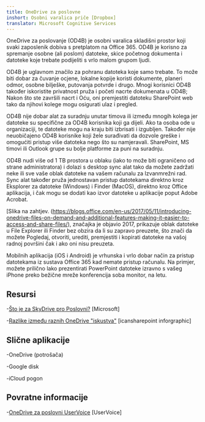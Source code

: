 ```yaml
---
title: OneDrive za poslovne
inshort: Osobni varalica priče [Dropbox]
translator: Microsoft Cognitive Services
---
```



OneDrive za poslovanje (OD4B) je osobni varalica skladišni prostor koji svaki zaposlenik dobiva s pretplatom na Office 365. OD4B je korisno za spremanje osobne (ali poslom) datoteke, skice početnog dokumenta i datoteke koje trebate podijeliti s vrlo malom grupom ljudi.

OD4B je uglavnom značilo za pohranu datoteka koje samo trebate. To može biti dobar za čuvanje ocjene, lokalne kopije koristi dokumente, planeri odmor, osobne bilješke, putovanja potvrde i drugo. Mnogi korisnici OD4B također iskoristite privatnost pruža i početi nacrte dokumenata u OD4B; Nakon što ste završili nacrt i Oću, oni premjestiti datoteku SharePoint web tako da njihovi kolege mogu osigurati ulaz i pregled.

OD4B nije dobar alat za suradnju unutar timova ili između mnogih kolega jer datoteke su specifične za OD4B korisnika koji ga dijeli. Ako ta osoba ode u organizaciji, te datoteke mogu na kraju biti izbrisati i izgubljen. Također nije neuobičajeno OD4B korisnike koji žele surađivati da dozvole greške i omogućiti pristup više datoteka nego što su namjeravali. SharePoint, MS timovi ili Outlook grupe su bolje platforme za puni na suradnju.

OD4B nudi više od 1 TB prostora u oblaku (iako to može biti ograničeno od strane administratora) i dolazi s desktop sync alat tako da možete zadržati neke ili sve vaše oblak datoteke na vašem računalu za Izvanmrežni rad. Sync alat također pruža jednostavan pristup datotekama direktno kroz Eksplorer za datoteke (Windows) i Finder (MacOS), direktno kroz Office aplikacija, i čak mogu se dodati kao izvor datoteke u aplikacije poput Adobe Acrobat. 

[Slika na zahtjev. (https://blogs.office.com/en-us/2017/05/11/introducing-onedrive-files-on-demand-and-additional-features-making-it-easier-to-access-and-share-files/), značajka je objavio 2017, prikazuje oblak datoteke u File Explorer ili Finder bez obzira da li su zapravo preuzete, što znači da možete Pogledaj, otvoriti, urediti, premjestiti i kopirati datoteke na vašoj radnoj površini čak i ako oni nisu preuzeta.

Mobilnih aplikacija (iOS i Android) je vrhunska i vrlo dobar način za pristup datotekama iz sustava Office 365 kad nemate pristup računalu. Na primjer, možete prilično lako prezentirati PowerPoint datoteke izravno s vašeg iPhone preko bežične mreže konferencija soba monitor, na letu.

Resursi
---------

-[Što je za SkyDrive pro
    Poslovni?](https://support.office.com/en-us/article/What-is-OneDrive-for-Business-187f90af-056f-47c0-9656-cc0ddca7fdc2)
    \[Microsoft\]

-[Razlike između raznih OneDrive
    "iskustva"](http://icsh.pt/OneDriveTree) \[icansharepoint
    inforgraphic\]

Slične aplikacije
--------------------

-OneDrive (potrošača)

-Google disk

-iCloud pogon

Povratne informacije
---------

-[OneDrive za poslovni UserVoice](https://onedrive.uservoice.com/forums/262982-onedrive/category/86090-onedrive-for-business)
    \[UserVoice\]


